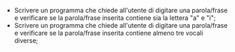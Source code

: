 - Scrivere un programma che chiede all'utente di digitare una parola/frase e verificare se la parola/frase inserita contiene sia la lettera "a" e "i";
- Scrivere un programma che chiede all'utente di digitare una parola/frase e verificare se la parola/frase inserita contiene almeno tre vocali diverse;